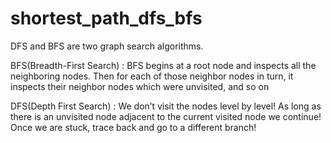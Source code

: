 # shortest_path_dfs_bfs
DFS and BFS are two graph search algorithms. 

BFS(Breadth-First Search) : BFS begins at a root node and inspects all the neighboring nodes. Then for each of those neighbor nodes in turn, it inspects their neighbor nodes which were unvisited, and so on

DFS(Depth First Search) : We don’t visit the nodes level by level! As long as there is an unvisited node adjacent to the current visited node we continue! Once we are stuck, trace back and go to a different branch!
